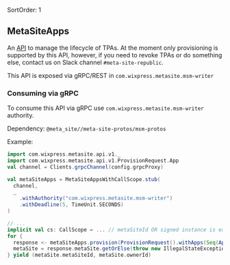 SortOrder: 1
## MetaSiteApps

An [API](https://github.com/wix-private/meta-site/blob/master/meta-site-protos/msm-protos/src/main/proto/com/wixpress/metasite/api/v1/meta_site_apps.proto) to manage the lifecycle of TPAs. At the moment only provisioning is supported by this API, however, if you need to revoke TPAs or do something else, contact us on Slack channel `#meta-site-republic`.

This API is exposed via gRPC/REST in `com.wixpress.metasite.msm-writer`

### Consuming via gRPC

To consume this API via gRPC use `com.wixpress.metasite.msm-writer` authority.

Dependency: `@meta_site//meta-site-protos/msm-protos`

Example:

```scala
import com.wixpress.metasite.api.v1._
import com.wixpress.metasite.api.v1.ProvisionRequest.App
val channel = Clients.grpcChannel(config.grpcProxy)

val metaSiteApps = MetaSiteAppsWithCallScope.stub(
  channel,
  _
    .withAuthority("com.wixpress.metasite.msm-writer")
    .withDeadline(5, TimeUnit.SECONDS)
)

// ...
implicit val cs: CallScope = ... // metaSiteId OR signed instance is expected in Authorization header
for {
  response <- metaSiteApps.provision(ProvisionRequest().withApps(Seq(App("...")))
  metaSite = response.metaSite.getOrElse(throw new IllegalStateException("if meta site not found - future will be failed"))
} yield (metaSite.metaSiteId, metaSite.ownerId)
```
